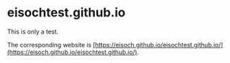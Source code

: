 # eisochtest.github.io

This is only a test.

The corresponding website is [https://eisoch.github.io/eisochtest.github.io/](https://eisoch.github.io/eisochtest.github.io/).
